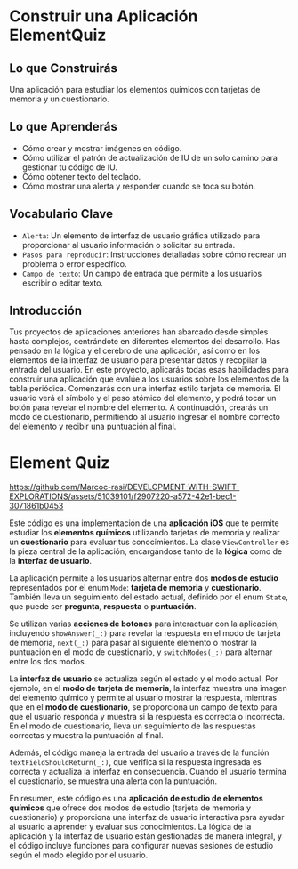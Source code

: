 # Construir una Aplicación ElementQuiz

## Lo que Construirás
Una aplicación para estudiar los elementos químicos con tarjetas de memoria y un cuestionario.

## Lo que Aprenderás
- Cómo crear y mostrar imágenes en código.
- Cómo utilizar el patrón de actualización de IU de un solo camino para gestionar tu código de IU.
- Cómo obtener texto del teclado.
- Cómo mostrar una alerta y responder cuando se toca su botón.

## Vocabulario Clave
- `Alerta`: Un elemento de interfaz de usuario gráfica utilizado para proporcionar al usuario información o solicitar su entrada.
- `Pasos para reproducir`: Instrucciones detalladas sobre cómo recrear un problema o error específico.
- `Campo de texto`: Un campo de entrada que permite a los usuarios escribir o editar texto.

## Introducción
Tus proyectos de aplicaciones anteriores han abarcado desde simples hasta complejos, centrándote en diferentes elementos del desarrollo. Has pensado en la lógica y el cerebro de una aplicación, así como en los elementos de la interfaz de usuario para presentar datos y recopilar la entrada del usuario. En este proyecto, aplicarás todas esas habilidades para construir una aplicación que evalúe a los usuarios sobre los elementos de la tabla periódica.
Comenzarás con una interfaz estilo tarjeta de memoria. El usuario verá el símbolo y el peso atómico del elemento, y podrá tocar un botón para revelar el nombre del elemento. A continuación, crearás un modo de cuestionario, permitiendo al usuario ingresar el nombre correcto del elemento y recibir una puntuación al final.

# Element Quiz

https://github.com/Marcoc-rasi/DEVELOPMENT-WITH-SWIFT-EXPLORATIONS/assets/51039101/f2907220-a572-42e1-bec1-3071861b0453

Este código es una implementación de una **aplicación iOS** que te permite estudiar los **elementos químicos** utilizando tarjetas de memoria y realizar un **cuestionario** para evaluar tus conocimientos. La clase `ViewController` es la pieza central de la aplicación, encargándose tanto de la **lógica** como de la **interfaz de usuario**.

La aplicación permite a los usuarios alternar entre dos **modos de estudio** representados por el enum `Mode`: **tarjeta de memoria** y **cuestionario**. También lleva un seguimiento del estado actual, definido por el enum `State`, que puede ser **pregunta**, **respuesta** o **puntuación**.

Se utilizan varias **acciones de botones** para interactuar con la aplicación, incluyendo `showAnswer(_:)` para revelar la respuesta en el modo de tarjeta de memoria, `next(_:)` para pasar al siguiente elemento o mostrar la puntuación en el modo de cuestionario, y `switchModes(_:)` para alternar entre los dos modos.

La **interfaz de usuario** se actualiza según el estado y el modo actual. Por ejemplo, en el **modo de tarjeta de memoria**, la interfaz muestra una imagen del elemento químico y permite al usuario mostrar la respuesta, mientras que en el **modo de cuestionario**, se proporciona un campo de texto para que el usuario responda y muestra si la respuesta es correcta o incorrecta. En el modo de cuestionario, lleva un seguimiento de las respuestas correctas y muestra la puntuación al final.

Además, el código maneja la entrada del usuario a través de la función `textFieldShouldReturn(_:)`, que verifica si la respuesta ingresada es correcta y actualiza la interfaz en consecuencia. Cuando el usuario termina el cuestionario, se muestra una alerta con la puntuación.

En resumen, este código es una **aplicación de estudio de elementos químicos** que ofrece dos modos de estudio (tarjeta de memoria y cuestionario) y proporciona una interfaz de usuario interactiva para ayudar al usuario a aprender y evaluar sus conocimientos. La lógica de la aplicación y la interfaz de usuario están gestionadas de manera integral, y el código incluye funciones para configurar nuevas sesiones de estudio según el modo elegido por el usuario.
